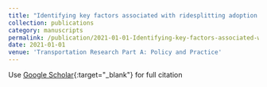 ```yaml
---
title: "Identifying key factors associated with ridesplitting adoption rate and modeling their nonlinear relationships"
collection: publications
category: manuscripts
permalink: /publication/2021-01-01-Identifying-key-factors-associated-with-ridesplitting-adoption-rate-and-modeling-their-nonlinear-relationships
date: 2021-01-01
venue: 'Transportation Research Part A: Policy and Practice'
---
```

Use [Google Scholar](https://scholar.google.com/scholar?q=Identifying+key+factors+associated+with+ridesplitting+adoption+rate+and+modeling+their+nonlinear+relationships){:target="_blank"} for full citation